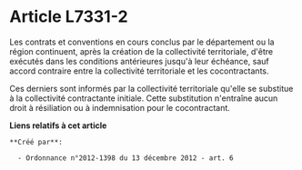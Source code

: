 # Article L7331-2

Les contrats et conventions en cours conclus par le département ou la région continuent, après la création de la collectivité
territoriale, d'être exécutés dans les conditions antérieures jusqu'à leur échéance, sauf accord contraire entre la
collectivité territoriale et les cocontractants. 

Ces derniers sont informés par la collectivité territoriale qu'elle se substitue à la collectivité contractante initiale.
Cette substitution n'entraîne aucun droit à résiliation ou à indemnisation pour le cocontractant.

**Liens relatifs à cet article**

	**Créé par**:

	  - Ordonnance n°2012-1398 du 13 décembre 2012 - art. 6
